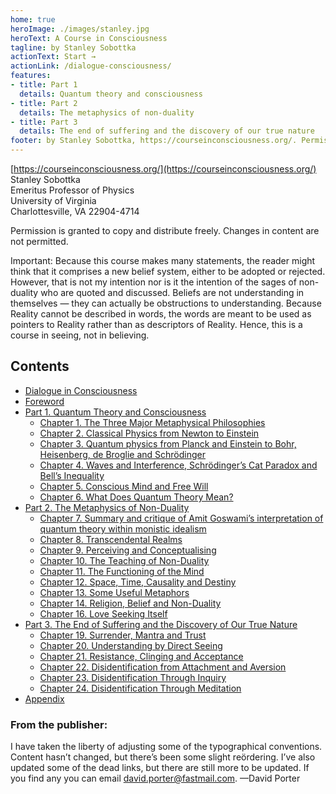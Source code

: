 ```yaml
---
home: true
heroImage: ./images/stanley.jpg
heroText: A Course in Consciousness
tagline: by Stanley Sobottka
actionText: Start →
actionLink: /dialogue-consciousness/
features:
- title: Part 1
  details: Quantum theory and consciousness
- title: Part 2
  details: The metaphysics of non-duality
- title: Part 3
  details: The end of suffering and the discovery of our true nature 
footer: by Stanley Sobottka, https://courseinconsciousness.org/. Permission is granted by the authoer to copy and distribute freely. Changes in content are not permitted.
---
```



[https://courseinconsciousness.org/](https://courseinconsciousness.org/)<br>
Stanley Sobottka <br>
Emeritus Professor of Physics <br>
University of Virginia <br>
Charlottesville, VA 22904-4714 <br>

Permission is granted to copy and distribute freely. Changes in content are not permitted. 

Important: Because this course makes many statements, the reader might think that it comprises a new belief system, either to be adopted or rejected. However, that is not my intention nor is it the intention of the sages of non-duality who are quoted and discussed. Beliefs are not understanding in themselves — they can actually be obstructions to understanding. Because Reality cannot be described in words, the words are meant to be used as pointers to Reality rather than as descriptors of Reality. Hence, this is a course in seeing, not in believing. 

## Contents

 * [Dialogue in Consciousness](/dialogue-consciousness/)
 * [Foreword](./foreword/) 
 * [Part 1. Quantum Theory and Consciousness ](/part-1-quantum-theory-consciousness/)
   * [Chapter 1. The Three Major Metaphysical Philosophies](/chapter-1-three-major-metaphysical-philosophies/)
   * [Chapter 2. Classical Physics from Newton to Einstein](/chapter-2-classical-physics-newton-einstein/)
   * [Chapter 3. Quantum physics from Planck and Einstein to Bohr, Heisenberg, de Broglie and Schrödinger](/chapter-3-quantum-physics)
   * [Chapter 4. Waves and Interference, Schrödinger’s Cat Paradox and Bell’s Inequality](/chapter-4-waves-interference/)
   * [Chapter 5. Conscious Mind and Free Will](/chapter-5-conscious-mind-free-will/)
   * [Chapter 6. What Does Quantum Theory Mean?](/chapter-6-what-does-quantum-theory-mean/)
 * [Part 2. The Metaphysics of Non-Duality](/part-2-metaphysics-non-duality/)
   * [Chapter 7. Summary and critique of Amit Goswami’s interpretation of quantum theory within monistic idealism](/chapter-7-summary-critique-amit-goswami-interpretation-quantum-theory-within-monistic-idealism/)
   * [Chapter 8. Transcendental Realms](/chapter-8-transcendental-realms/)
   * [Chapter 9. Perceiving and Conceptualising](/chapter-9-perceiving-conceptualising/)
   * [Chapter 10. The Teaching of Non-Duality](/chapter-10-teaching-non-duality/)
   * [Chapter 11. The Functioning of the Mind](/chapter-11-functioning-mind/)
   * [Chapter 12. Space, Time, Causality and Destiny](/chapter-12-space-time-causality-destiny/)
   * [Chapter 13. Some Useful Metaphors](/chapter-13-some-useful-metaphors/)
   * [Chapter 14. Religion, Belief and Non-Duality](/chapter-14-religion-belief-non-duality/)
   * [Chapter 16. Love Seeking Itself](/chapter-16-love-seeking-itself/)
 * [Part 3. The End of Suffering and the Discovery of Our True Nature](/part-3-end-suffering-discovery-true-nature/)
   * [Chapter 19. Surrender, Mantra and Trust](/chapter-19-surrender-mantra-trust/)
   * [Chapter 20. Understanding by Direct Seeing](/chapter-20-understanding-direct-seeing/)
   * [Chapter 21. Resistance, Clinging and Acceptance](/chapter-21-resistance-clinging-acceptance/)
   * [Chapter 22. Disidentification from Attachment and Aversion](/chapter-22-disidentification-from-attachment-aversion/)
   * [Chapter 23. Disidentification Through Inquiry](/chapter-23-disidentification-through-inquiry/)
   * [Chapter 24. Disidentification Through Meditation](/chapter-24-disidentification-through-meditation/)
 * [Appendix](/appendix/)

### From the publisher:

I have taken the liberty of adjusting some of the typographical conventions. Content hasn’t changed, but there’s been some slight reördering. I’ve also updated some of the dead links, but there are still more to be updated. If you find any you can email david.porter@fastmail.com.
—David Porter